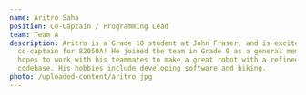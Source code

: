 ```yaml
---
name: Aritro Saha
position: Co-Captain / Programming Lead
team: Team A
description: Aritro is a Grade 10 student at John Fraser, and is excited to be a
  co-captain for 82050A! He joined the team in Grade 9 as a general member, and
  hopes to work with his teammates to make a great robot with a refined
  codebase. His hobbies include developing software and biking.
photo: /uploaded-content/aritro.jpg
---
```

